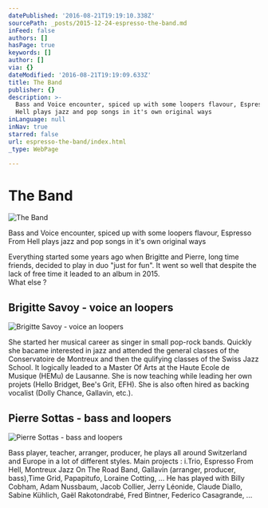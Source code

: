 ```yaml
---
datePublished: '2016-08-21T19:19:10.338Z'
sourcePath: _posts/2015-12-24-espresso-the-band.md
inFeed: false
authors: []
hasPage: true
keywords: []
author: []
via: {}
dateModified: '2016-08-21T19:19:09.633Z'
title: The Band
publisher: {}
description: >-
  Bass and Voice encounter, spiced up with some loopers flavour, Espresso From
  Hell plays jazz and pop songs in it's own original ways
inLanguage: null
inNav: true
starred: false
url: espresso-the-band/index.html
_type: WebPage

---
```

# The Band
![The Band](https://s3-us-west-2.amazonaws.com/the-grid-img/p/31cded1c41ff05f9ac59144f5b479ffe886c72af.jpg)

Bass and Voice encounter, spiced up with some loopers flavour, Espresso From Hell plays jazz and pop songs in it's own original ways

Everything started some years ago when Brigitte and Pierre, long time friends, decided to play in duo "just for fun". It went so well that despite the lack of free time it leaded to an album in 2015\.  
What else ?

## Brigitte Savoy - voice an loopers
![Brigitte Savoy - voice an loopers](https://the-grid-user-content.s3-us-west-2.amazonaws.com/3a608a0d-2178-4b77-9ba7-c64b86667285.jpg)

She started her musical career as singer in small pop-rock bands. Quickly she bacame interested in jazz and attended the general classes of the Conservatoire de Montreux and then the qulifying classes of the Swiss Jazz School. It logically leaded to a Master Of Arts at the Haute Ecole de Musique (HEMu) de Lausanne. She is now teaching while leading her own projets (Hello Bridget, Bee's Grit, EFH). She is also often hired as backing vocalist (Dolly Chance, Gallavin, etc.).

## Pierre Sottas - bass and loopers
![Pierre Sottas - bass and loopers](https://the-grid-user-content.s3-us-west-2.amazonaws.com/b1b06037-218a-4608-bb46-a653dce5321f.jpg)

Bass player, teacher, arranger, producer, he plays all around Switzerland and Europe in a lot of different styles. Main projects : i.Trio, Espresso From Hell, Montreux Jazz On The Road Band, Gallavin (arranger, producer, bass),Time Grid, Papapitufo, Loraine Cotting, ... He has played with Billy Cobham, Adam Nussbaum, Jacob Collier, Jerry Léonide, Claude Diallo, Sabine Kühlich, Gaël Rakotondrabé, Fred Bintner, Federico Casagrande, ...